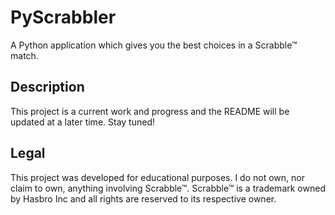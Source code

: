 # PyScrabbler

A Python application which gives you the best choices in a Scrabble™ match.

## Description

This project is a current work and progress and the README will be updated at a later time. Stay tuned!

## Legal

This project was developed for educational purposes. I do not own, nor claim to own, anything involving Scrabble™. Scrabble™ is a trademark owned by Hasbro Inc and all rights are reserved to its respective owner.
